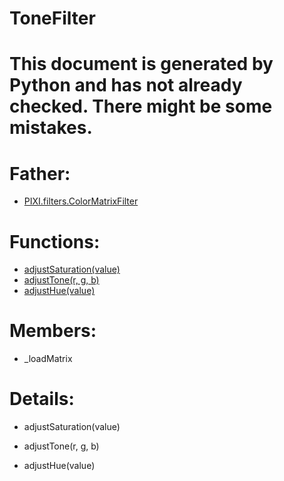 ToneFilter
===

# This document is generated by Python and has not already checked. There might be some mistakes.

# Father:
* [PIXI.filters.ColorMatrixFilter](PIXI.filters.ColorMatrixFilter.md)


# Functions:
* [adjustSaturation(value)](#adjustSaturation)
* [adjustTone(r, g, b)](#adjustTone)
* [adjustHue(value)](#adjustHue)

# Members:
* _loadMatrix

# Details:
<p id=adjustSaturation></p>

* adjustSaturation(value)
	

<p id=adjustTone></p>

* adjustTone(r, g, b)
	

<p id=adjustHue></p>

* adjustHue(value)
	

